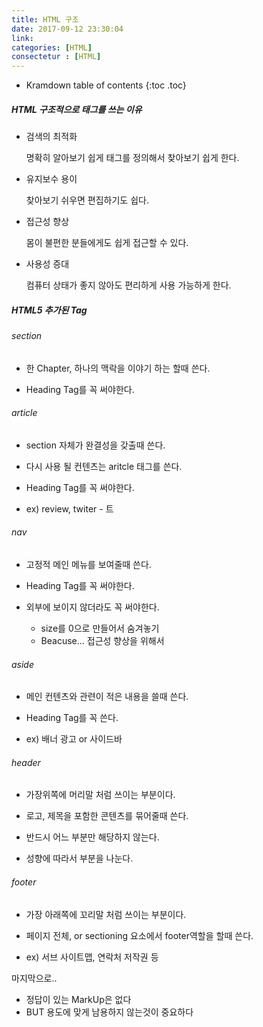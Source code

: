 ```yaml
---
title: HTML 구조
date: 2017-09-12 23:30:04
link: 
categories: [HTML]
consectetur : [HTML]
---
```


* Kramdown table of contents
{:toc .toc}


##### HTML 구조적으로 태그를 쓰는 이유

* 검색의 최적화

    명확히 알아보기 쉽게 태그를 정의해서 찾아보기 쉽게 한다.

* 유지보수 용이

    찾아보기 쉬우면 편집하기도 쉽다.

* 접근성 향상

    몸이 불편한 분들에게도 쉽게 접근할 수 있다.

* 사용성 증대

   컴퓨터 상태가 좋지 않아도 편리하게 사용 가능하게 한다.



##### HTML5 추가된 Tag

###### section

* 한 Chapter, 하나의 맥락을 이야기 하는 할때 쓴다.

* Heading Tag를 꼭 써야한다.



###### article

* section 자체가 완결성을 갖출때 쓴다.

* 다시 사용 될 컨텐츠는 aritcle 태그를 쓴다.

* Heading Tag를 꼭 써야한다.

* ex) review, twiter - 트


###### nav

* 고정적 메인 메뉴를 보여줄때 쓴다.

* Heading Tag를 꼭 써야한다.

* 외부에 보이지 않더라도 꼭 써야한다.
    * size를 0으로 만들어서 숨겨놓기
    * Beacuse... 접근성 향상을 위해서


###### aside

* 메인 컨텐츠와 관련이 적은 내용을 쓸때 쓴다.

* Heading Tag를 꼭 쓴다.

* ex) 배너 광고 or 사이드바


###### header

* 가장위쪽에 머리말 처럼 쓰이는 부분이다.

* 로고, 제목을 포함한 콘텐츠를 묶어줄때 쓴다.

* 반드시 어느 부분만 해당하지 않는다.

* 성향에 따라서 부분을 나눈다.


###### footer

* 가장 아래쪽에 꼬리말 처럼 쓰이는 부분이다.

* 페이지 전체, or sectioning 요소에서 footer역할을 할때 쓴다.

* ex) 서브 사이트맵, 연락처 저작권 등




마지막으로..

* 정답이 있는 MarkUp은 없다
* BUT 용도에 맞게 남용하지 않는것이 중요하다

[kramdown]: https://kramdown.gettalong.org/
[Simple Texture]: https://github.com/yizeng/jekyll-theme-simple-texture